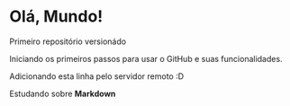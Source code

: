 # Olá, Mundo!
 Primeiro repositório versionádo

 Iniciando os primeiros passos para usar o GitHub e suas funcionalidades.
 
 Adicionando esta linha pelo servidor remoto :D

Estudando sobre **Markdown**
